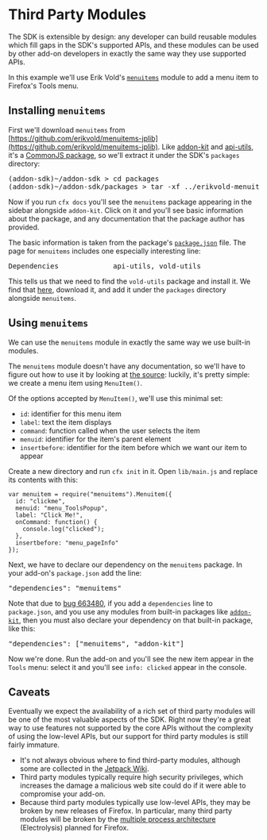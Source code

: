 # Third Party Modules #

The SDK is extensible by design: any developer can build reusable modules
which fill gaps in the SDK's supported APIs, and these modules can be used
by other add-on developers in exactly the same way they use supported APIs.

In this example we'll use Erik Vold's
[`menuitems`](https://github.com/erikvold/menuitems-jplib) module to add a menu
item to Firefox's Tools menu.

## Installing `menuitems` ##

First we'll download `menuitems` from
[https://github.com/erikvold/menuitems-jplib](https://github.com/erikvold/menuitems-jplib). Like [addon-kit](packages/addon-kit/addon-kit.html) and
[api-utils](packages/api-utils/api-utils.html), it's a
[CommonJS package](dev-guide/addon-development/commonjs.html),
so we'll extract it under the SDK's `packages` directory:

<pre>
(addon-sdk)~/addon-sdk > cd packages
(addon-sdk)~/addon-sdk/packages > tar -xf ../erikvold-menuitems-jplib-d80630c.zip
</pre>

Now if you run `cfx docs` you'll see the `menuitems` package appearing
in the sidebar alongside `addon-kit`. Click on it and you'll see basic
information about the package, and any documentation that the package
author has provided.

The basic information is taken from the package's
[`package.json`](dev-guide/addon-development/package-spec.html) file. The page
for `menuitems` includes one especially interesting line:

<pre>
Dependencies             api-utils, vold-utils
</pre>

This tells us that we need to find the `vold-utils` package and install it.
We find that [here](https://github.com/erikvold/vold-utils-jplib),
download it, and add it under the `packages` directory alongside `menuitems`.

## Using `menuitems` ##

We can use the `menuitems` module in exactly the same way we use built-in
modules.

The `menuitems` module doesn't have any documentation, so we'll have to
figure out how to use it by looking at
[the source](https://github.com/erikvold/menuitems-jplib/blob/master/lib/menuitems.js):
luckily, it's pretty simple: we create a menu item using `MenuItem()`.

Of the options accepted by `MenuItem()`, we'll use this minimal set:

* `id`: identifier for this menu item
* `label`: text the item displays
* `command`: function called when the user selects the item
* `menuid`: identifier for the item's parent element
* `insertbefore`: identifier for the item before which we want our item to
appear

Create a new directory and run `cfx init` in it. Open `lib/main.js` and
replace its contents with this:

    var menuitem = require("menuitems").Menuitem({
      id: "clickme",
      menuid: "menu_ToolsPopup",
      label: "Click Me!",
      onCommand: function() {
        console.log("clicked");
      },
      insertbefore: "menu_pageInfo"
    });

Next, we have to declare our dependency on the `menuitems` package.
In your add-on's `package.json` add the line:

<pre>
"dependencies": "menuitems"
</pre>

Note that due to
[bug 663480](https://bugzilla.mozilla.org/show_bug.cgi?id=663480), if you
add a `dependencies` line to `package.json`, and you use any modules from
built-in packages like [`addon-kit`](packages/addon-kit/addon-kit.html), then
you must also declare your dependency on that built-in package, like this:

<pre>
"dependencies": ["menuitems", "addon-kit"]
</pre>

Now we're done. Run the add-on and you'll see the new item appear in the
`Tools` menu: select it and you'll see `info: clicked` appear in the
console.

## Caveats ##

Eventually we expect the availability of a rich set of third party modules
will be one of the most valuable aspects of the SDK. Right now they're a great
way to use features not supported by the core APIs without the
complexity of using the low-level APIs, but our support for third party
modules is still fairly immature.

* It's not always obvious where to find third-party modules, although some
are collected in the [Jetpack Wiki](https://wiki.mozilla.org/Jetpack/Modules).
* Third party modules typically require high security privileges, which
increases the damage a malicious web site could do if it were able to
compromise your add-on.
* Because third party modules typically use low-level APIs, they may be broken
by new releases of Firefox. In particular, many third party modules will be
broken by the
[multiple process architecture](https://wiki.mozilla.org/Electrolysis/Firefox)
(Electrolysis) planned for Firefox.
